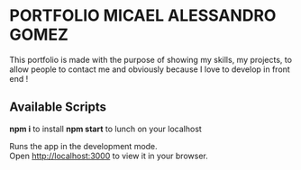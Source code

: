 # PORTFOLIO MICAEL ALESSANDRO GOMEZ
This portfolio is made with the purpose of showing my skills, my projects, to allow people to contact me and obviously because I love to develop in front end !


## Available Scripts

 **npm i** to install 
 **npm start** to lunch on your localhost 
 
Runs the app in the development mode.\
Open [http://localhost:3000](http://localhost:3000) to view it in your browser.



